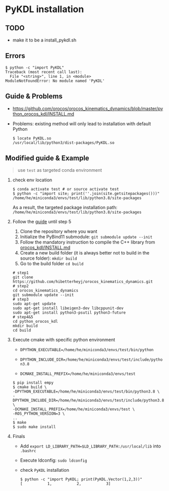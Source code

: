 # PyKDL installation

## TODO

- make it to be a install_pykdl.sh

## Errors

```shell
$ python -c "import PyKDL"
Traceback (most recent call last):
  File "<string>", line 1, in <module>
ModuleNotFoundError: No module named 'PyKDL'
```

## Guide & Problems

- <https://github.com/orocos/orocos_kinematics_dynamics/blob/master/python_orocos_kdl/INSTALL.md>
- Problems: existing method will only lead to installation with default Python

  ```shell
  $ locate PyKDL.so
  /usr/local/lib/python3/dist-packages/PyKDL.so
  ```

## Modified guide & Example

> use `test` as targeted conda environment

1. check env location

   ```shell
   $ conda activate test # or source activate test
   $ python -c "import site; print(''.join(site.getsitepackages()))"
   /home/he/miniconda3/envs/test/lib/python3.8/site-packages
   ```

   As a result, the targeted package installation path: `/home/he/miniconda3/envs/test/lib/python3.8/site-packages`

2. Follow the [guide](https://github.com/orocos/orocos_kinematics_dynamics/blob/master/python_orocos_kdl/INSTALL.md#without-catkin) until step 5

   1. Clone the repository where you want
   2. Initialize the PyBind11 submodule: `git submodule update --init`
   3. Follow the mandatory instruction to compile the C++ library from [orocos_kdl/INSTALL.md](https://github.com/orocos/orocos_kinematics_dynamics/blob/master/orocos_kdl/INSTALL.md#without-catkin)
   4. Create a new build folder (it is always better not to build in the source folder): `mkdir build`
   5. Go to the build folder `cd build`

   ```shell
   # step1
   git clone https://github.com/hibetterheyj/orocos_kinematics_dynamics.git
   # step2
   cd orocos_kinematics_dynamics
   git submodule update --init
   # step3
   sudo apt-get update
   sudo apt-get install libeigen3-dev libcppunit-dev
   sudo apt-get install python3-psutil python3-future
   # step4&5
   cd python_orocos_kdl
   mkdir build
   cd build
   ```

3. Execute cmake with specific python environment

     - `DPYTHON_EXECUTABLE=/home/he/miniconda3/envs/test/bin/python`

     - `DPYTHON_INCLUDE_DIR=/home/he/miniconda3/envs/test/include/python3.8`

     - `DCMAKE_INSTALL_PREFIX=/home/he/miniconda3/envs/test`

   ```shell
   $ pip install empy
   $ cmake build \
   -DPYTHON_EXECUTABLE=/home/he/miniconda3/envs/test/bin/python3.8 \
   -DPYTHON_INCLUDE_DIR=/home/he/miniconda3/envs/test/include/python3.8 \
   -DCMAKE_INSTALL_PREFIX=/home/he/miniconda3/envs/test \
   -ROS_PYTHON_VERSION=3 \
   ..
   $ make
   $ sudo make install
   ```

4. Finals

   - Add `export LD_LIBRARY_PATH=$LD_LIBRARY_PATH:/usr/local/lib` into `.bashrc`

   - Execute ldconfig: `sudo ldconfig`

   - check `PyKDL` installation

     ```shell
     $ python -c "import PyKDL; print(PyKDL.Vector(1,2,3))"
     [           1,           2,           3]
     ```


